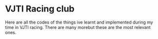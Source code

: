 # VJTI Racing club
Here are all the codes of the things ive learnt and implemented during my time in VJTI racing. There are many morebut these are the most relevant ones.
